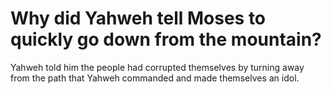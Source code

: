 # Why did Yahweh tell Moses to quickly go down from the mountain?

Yahweh told him the people had corrupted themselves by turning away from the path that Yahweh commanded and made themselves an idol.
